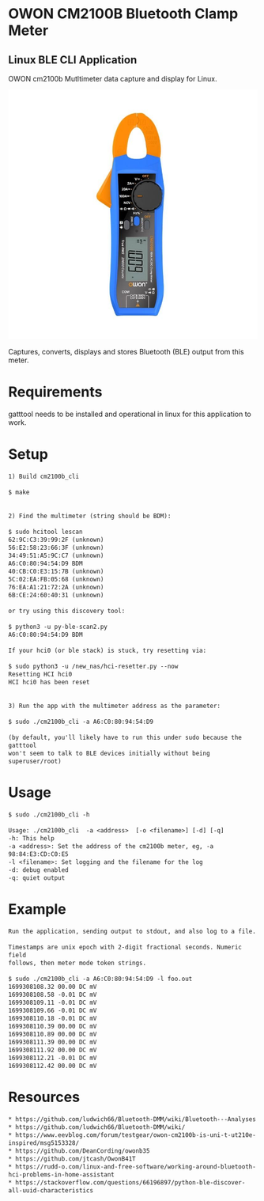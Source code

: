 # OWON CM2100B Bluetooth Clamp Meter
## Linux BLE CLI Application

OWON cm2100b Mutltimeter data capture and display for Linux.

![meter](cm2100b_1.jpg)

Captures, converts, displays and stores Bluetooth (BLE) output from this meter.

# Requirements
gatttool needs to be installed and operational in linux for this application to work.

# Setup

	1) Build cm2100b_cli

	$ make


	2) Find the multimeter (string should be BDM):

	$ sudo hcitool lescan
	62:9C:C3:39:99:2F (unknown)
	56:E2:58:23:66:3F (unknown)
	34:49:51:A5:9C:C7 (unknown)
	A6:C0:80:94:54:D9 BDM
	40:CB:C0:E3:15:7B (unknown)
	5C:02:EA:FB:05:68 (unknown)
	76:EA:A1:21:72:2A (unknown)
	6B:CE:24:60:40:31 (unknown)

	or try using this discovery tool:
 
	$ python3 -u py-ble-scan2.py
	A6:C0:80:94:54:D9 BDM

	If your hci0 (or ble stack) is stuck, try resetting via:
 
	$ sudo python3 -u /new_nas/hci-resetter.py --now
	Resetting HCI hci0
	HCI hci0 has been reset


	3) Run the app with the multimeter address as the parameter:

	$ sudo ./cm2100b_cli -a A6:C0:80:94:54:D9

	(by default, you'll likely have to run this under sudo because the gatttool
	won't seem to talk to BLE devices initially without being superuser/root)


# Usage
	$ sudo ./cm2100b_cli -h

	Usage: ./cm2100b_cli  -a <address>  [-o <filename>] [-d] [-q]
	-h: This help
	-a <address>: Set the address of the cm2100b meter, eg, -a 98:84:E3:CD:C0:E5
	-l <filename>: Set logging and the filename for the log
	-d: debug enabled
	-q: quiet output


# Example
	Run the application, sending output to stdout, and also log to a file.

	Timestamps are unix epoch with 2-digit fractional seconds. Numeric field
	follows, then meter mode token strings.
	
	$ sudo ./cm2100b_cli -a A6:C0:80:94:54:D9 -l foo.out
	1699308108.32 00.00 DC mV
	1699308108.58 -0.01 DC mV
	1699308109.11 -0.01 DC mV
	1699308109.66 -0.01 DC mV
	1699308110.18 -0.01 DC mV
	1699308110.39 00.00 DC mV
	1699308110.89 00.00 DC mV
	1699308111.39 00.00 DC mV
	1699308111.92 00.00 DC mV
	1699308112.21 -0.01 DC mV
	1699308112.42 00.00 DC mV

# Resources
	* https://github.com/ludwich66/Bluetooth-DMM/wiki/Bluetooth---Analyses
	* https://github.com/ludwich66/Bluetooth-DMM/wiki/
	* https://www.eevblog.com/forum/testgear/owon-cm2100b-is-uni-t-ut210e-inspired/msg5153328/
	* https://github.com/DeanCording/owonb35
	* https://github.com/jtcash/OwonB41T
	* https://rudd-o.com/linux-and-free-software/working-around-bluetooth-hci-problems-in-home-assistant
	* https://stackoverflow.com/questions/66196897/python-ble-discover-all-uuid-characteristics
	

